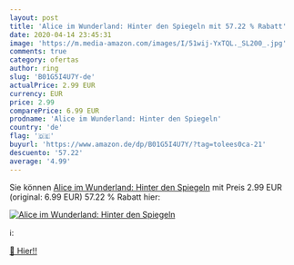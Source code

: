 ```yaml
---
layout: post
title: 'Alice im Wunderland: Hinter den Spiegeln mit 57.22 % Rabatt'
date: 2020-04-14 23:45:31
image: 'https://m.media-amazon.com/images/I/51wij-YxTQL._SL200_.jpg'
comments: true
category: ofertas
author: ring
slug: 'B01G5I4U7Y-de'
actualPrice: 2.99 EUR
currency: EUR
price: 2.99
comparePrice: 6.99 EUR
prodname: 'Alice im Wunderland: Hinter den Spiegeln'
country: 'de'
flag: '🇩🇪'
buyurl: 'https://www.amazon.de/dp/B01G5I4U7Y/?tag=tolees0ca-21'
descuento: '57.22'
average: '4.99'
---
```


Sie können [Alice im Wunderland: Hinter den Spiegeln](https://www.amazon.de/dp/B01G5I4U7Y/?tag=tolees0ca-21) mit Preis 2.99 EUR (original: 6.99 EUR) 57.22 % Rabatt hier:

[![Alice im Wunderland: Hinter den Spiegeln](https://m.media-amazon.com/images/I/51wij-YxTQL._SL200_.jpg)](https://www.amazon.de/dp/B01G5I4U7Y/?tag=tolees0ca-21)

ℹ️:


[🛒 Hier!!](https://www.amazon.de/dp/B01G5I4U7Y/?tag=tolees0ca-21)
